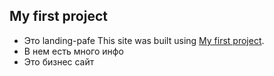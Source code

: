 ## My first project

- Это landing-pafe This site was built using [My first project](https://isl0mbek.github.io/naf-landing-page/).
- В нем есть много инфо
- Это бизнес сайт
